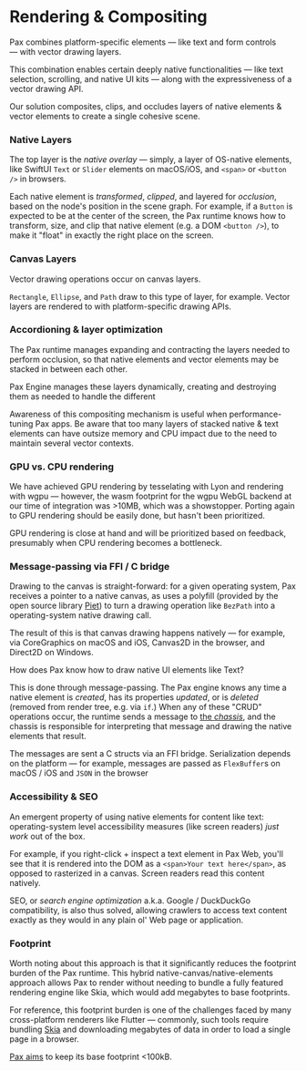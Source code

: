 # Rendering & Compositing

Pax combines platform-specific elements — like text and form controls — with vector drawing layers.

This combination enables certain deeply native functionalities — like text selection, scrolling, and native UI kits — along with the expressiveness of a vector drawing API.

Our solution composites, clips, and occludes layers of native elements & vector elements to create a single cohesive scene.

### Native Layers

The top layer is the _native overlay_ — simply, a layer of OS-native elements, like SwiftUI `Text` or `Slider` elements on macOS/iOS, and `<span>` or `<button />` in browsers.

Each native element is _transformed_, _clipped_, and layered for _occlusion_, based on the node's position in the scene graph.  For example, if a `Button` is expected to be at the center of the screen, the Pax runtime knows how to transform, size, and clip that native element (e.g. a DOM `<button />`), to make it "float" in exactly the right place on the screen.

### Canvas Layers

Vector drawing operations occur on canvas layers.

`Rectangle`, `Ellipse`, and `Path` draw to this type of layer, for example.  Vector layers are rendered to with platform-specific drawing APIs.

### Accordioning & layer optimization

The Pax runtime manages expanding and contracting the layers needed to perform occlusion, so that native elements and vector elements may be stacked in between each other. 

Pax Engine manages these layers dynamically, creating and destroying them as needed to handle the different 

Awareness of this compositing mechanism is useful when performance-tuning Pax apps.  Be aware that too many layers of stacked native & text elements can have outsize memory and CPU impact due to the need to maintain several vector contexts.

### GPU vs. CPU rendering

We have achieved GPU rendering by tesselating with Lyon and rendering with wgpu — however, the wasm footprint for the wgpu WebGL backend at our time of integration was >10MB, which was a showstopper.  Porting again to GPU rendering should be easily done, but hasn't been prioritized.

GPU rendering is close at hand and will be prioritized based on feedback, presumably when CPU rendering becomes a bottleneck.


### Message-passing via FFI / C bridge

Drawing to the canvas is straight-forward:  for a given operating system, Pax receives a pointer to a native canvas, as uses a polyfill (provided by the open source library [Piet](https://www.github.com/linebender/piet)) to turn a drawing operation like `BezPath` into a operating-system native drawing call.

The result of this is that canvas drawing happens natively — for example, via CoreGraphics on macOS and iOS, Canvas2D in the browser, and Direct2D on Windows.

How does Pax know how to draw native UI elements like Text?

This is done through message-passing.  The Pax engine knows any time a native element is _created_, has its properties _updated_, or is _deleted_ (removed from render tree, e.g. via `if`.)  When any of these "CRUD" operations occur, the runtime sends a message to [the _chassis_](./compilation-model.md), and the chassis is responsible for interpreting that message and drawing the native elements that result.

The messages are sent a C structs via an FFI bridge.  Serialization depends on the platform — for example, messages are passed as `FlexBuffer`s on macOS / iOS and `JSON` in the browser



### Accessibility & SEO

An emergent property of using native elements for content like text: operating-system level accessibility measures (like screen readers) _just work_ out of the box.

For example, if you right-click + inspect a text element in Pax Web, you'll see that it is rendered into the DOM as a `<span>Your text here</span>`, as opposed to rasterized in a canvas.  Screen readers read this content natively.

SEO, or _search engine optimization_ a.k.a. Google / DuckDuckGo compatibility, is also thus solved, allowing crawlers to access text content exactly as they would in any plain ol' Web page or application.


### Footprint

Worth noting about this approach is that it significantly reduces the footprint burden of the Pax runtime.  This hybrid native-canvas/native-elements approach allows Pax to render without needing to bundle a fully featured rendering engine like Skia, which would add megabytes to base footprints.  

For reference, this footprint burden is one of the challenges faced by many cross-platform renderers like Flutter — commonly, such tools require bundling [Skia](https://skia.googlesource.com/skia) and downloading megabytes of data in order to load a single page in a browser.

[Pax aims](../intro-priorities-and-prior-art.md) to keep its base footprint <100kB.

